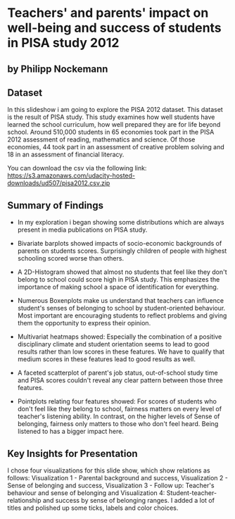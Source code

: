 # Teachers' and parents' impact on well-being and success of students in PISA study 2012
## by Philipp Nockemann


## Dataset

In this slideshow i am going to explore the PISA 2012 dataset. This dataset is the result of PISA study. This study examines how well students have learned the school curriculum, how well prepared they are for life beyond school. Around 510,000 students in 65 economies took part in the PISA 2012 assessment of reading, mathematics and science. Of those economies, 44 took part in an assessment of creative problem solving and 18 in an assessment of financial literacy.

You can download the csv via the following link:
https://s3.amazonaws.com/udacity-hosted-downloads/ud507/pisa2012.csv.zip


## Summary of Findings

- In my exploration i began showing some distributions which are always present in media publications on PISA study.

- Bivariate barplots showed impacts of socio-economic backgrounds of parents on students scores. Surprisingly children of people with highest schooling scored worse than others.
- A 2D-Histogram showed that almost no students that feel like they don't belong to school could score high in PISA study. This emphasizes the importance of making school a space of identification for everything.
- Numerous Boxenplots make us understand that teachers can influence student's senses of belonging to school by student-oriented behaviour. Most important are encouraging students to reflect problems and giving them the opportunity to express their opinion.

- Multivariat heatmaps showed: Especially the combination of a positive disciplinary climate and student orientation seems to lead to good results rather than low scores in these features. We have to qualify that medium scores in these features lead to good results as well.
- A faceted scatterplot of parent's job status, out-of-school study time and PISA scores couldn't reveal any clear pattern between those three features.
- Pointplots relating four features showed: For scores of students who don't feel like they belong to school, fairness matters on every level of teacher's listening ability. In contrast, on the higher levels of Sense of belonging, fairness only matters to those who don't feel heard. Being listened to has a bigger impact here.


## Key Insights for Presentation

I chose four visualizations for this slide show, which show relations as follows: Visualization 1 - Parental background and success, Visualization 2 - Sense of belonging and success, Visualization 3 - Follow up: Teacher's behaviour and sense of belonging and Visualization 4:  Student-teacher-relationship and success by sense of belonging ranges.
I added a lot of titles and polished up some ticks, labels and color choices.
